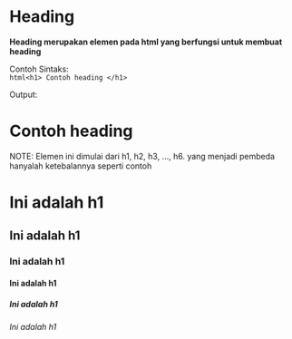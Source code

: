 # Heading
**Heading merupakan elemen pada html yang berfungsi untuk membuat heading**


Contoh Sintaks:
<br/>
```html<h1> Contoh heading </h1>```

Output:
<h1>Contoh heading</h1>

NOTE: Elemen ini dimulai dari h1, h2, h3, ..., h6. yang menjadi pembeda hanyalah ketebalannya seperti contoh

<h1>Ini adalah h1</h1>
<h2>Ini adalah h1</h2>
<h3>Ini adalah h1</h3>
<h4>Ini adalah h1</h4>
<h5>Ini adalah h1</h5>
<h6>Ini adalah h1</h6>
